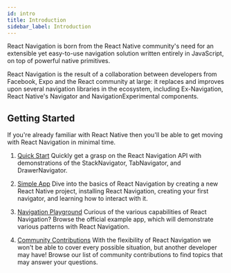 ```yaml
---
id: intro
title: Introduction
sidebar_label: Introduction
---
```


React Navigation is born from the React Native community's need for an extensible yet easy-to-use navigation solution written entirely in JavaScript, on top of powerful native primitives.

React Navigation is the result of a collaboration between developers from Facebook, Expo and the React community at large: it replaces and improves upon several navigation libraries in the ecosystem, including Ex-Navigation, React Native's Navigator and NavigationExperimental components.

## Getting Started

If you're already familiar with React Native then you'll be able to get moving with React Navigation in minimal time.

1. [Quick Start](/content/docs/quick-start.html)
   Quickly get a grasp on the React Navigation API with demonstrations of the StackNavigator, TabNavigator, and DrawerNavigator.

2. [Simple App](/docs/intro/basic-app)
   Dive into the basics of React Navigation by creating a new React Native project, installing React Navigation, creating your first navigator, and learning how to interact with it.

3. [Navigation Playground](https://github.com/react-community/react-navigation/tree/master/examples/NavigationPlayground)
   Curious of the various capabilities of React Navigation? Browse the official example app, which will demonstrate various patterns with React Navigation.

4. [Community Contributions](https://github.com/react-community/react-navigation#community-contributions)
   With the flexibility of React Navigation we won't be able to cover every possible situation, but another developer may have! Browse our list of community contributions to find topics that may answer your questions.

